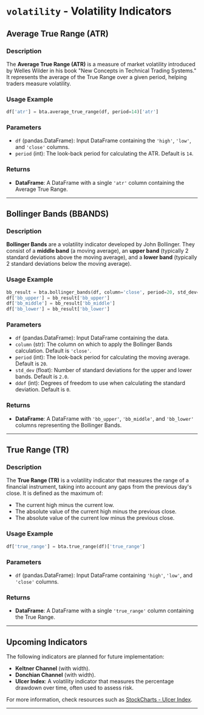 # `volatility` - Volatility Indicators

## Average True Range (ATR)

### Description
The **Average True Range (ATR)** is a measure of market volatility introduced by Welles Wilder in his book "New Concepts in Technical Trading Systems." It represents the average of the True Range over a given period, helping traders measure volatility.

### Usage Example
```python
df['atr'] = bta.average_true_range(df, period=14)['atr']
```

### Parameters
- `df` (pandas.DataFrame): Input DataFrame containing the `'high'`, `'low'`, and `'close'` columns.
- `period` (int): The look-back period for calculating the ATR. Default is `14`.

### Returns
- **DataFrame**: A DataFrame with a single `'atr'` column containing the Average True Range.

---

## Bollinger Bands (BBANDS)

### Description
**Bollinger Bands** are a volatility indicator developed by John Bollinger. They consist of a **middle band** (a moving average), an **upper band** (typically 2 standard deviations above the moving average), and a **lower band** (typically 2 standard deviations below the moving average).

### Usage Example
```python
bb_result = bta.bollinger_bands(df, column='close', period=20, std_dev=2, ddof=0)
df['bb_upper'] = bb_result['bb_upper']
df['bb_middle'] = bb_result['bb_middle']
df['bb_lower'] = bb_result['bb_lower']
```

### Parameters
- `df` (pandas.DataFrame): Input DataFrame containing the data.
- `column` (str): The column on which to apply the Bollinger Bands calculation. Default is `'close'`.
- `period` (int): The look-back period for calculating the moving average. Default is `20`.
- `std_dev` (float): Number of standard deviations for the upper and lower bands. Default is `2.0`.
- `ddof` (int): Degrees of freedom to use when calculating the standard deviation. Default is `0`.

### Returns
- **DataFrame**: A DataFrame with `'bb_upper'`, `'bb_middle'`, and `'bb_lower'` columns representing the Bollinger Bands.

---

## True Range (TR)

### Description
The **True Range (TR)** is a volatility indicator that measures the range of a financial instrument, taking into account any gaps from the previous day's close. It is defined as the maximum of:
- The current high minus the current low.
- The absolute value of the current high minus the previous close.
- The absolute value of the current low minus the previous close.

### Usage Example
```python
df['true_range'] = bta.true_range(df)['true_range']
```

### Parameters
- `df` (pandas.DataFrame): Input DataFrame containing `'high'`, `'low'`, and `'close'` columns.

### Returns
- **DataFrame**: A DataFrame with a single `'true_range'` column containing the True Range.

---

## Upcoming Indicators

The following indicators are planned for future implementation:
- **Keltner Channel** (with width).
- **Donchian Channel** (with width).
- **Ulcer Index**: A volatility indicator that measures the percentage drawdown over time, often used to assess risk.

For more information, check resources such as [StockCharts - Ulcer Index](https://stockcharts.com/school/doku.php?id=chart_school:technical_indicators:ulcer_index).

---
